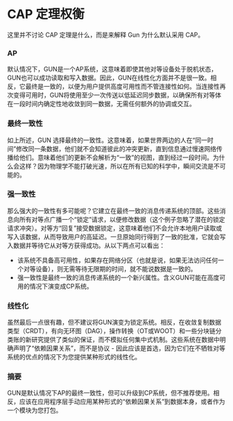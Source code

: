 #  CAP 定理权衡

这里并不讨论 CAP 定理是什么，而是来解释 Gun 为什么默认采用 CAP。

### AP

默认情况下，GUN是一个AP系统，这意味着即使其他对等设备处于脱机状态，GUN也可以成功读取和写入数据。因此，GUN在线性化方面并不是很一致。相反，它最终是一致的，以便为用户提供高度可用性而不管连接性如何。当连接性再次变得可用时，GUN将使用至少一次传送以低延迟同步数据，以确保所有对等体在一段时间内确定性地收敛到同一数据，无需任何额外的协调或交互。

### 最终一致性

如上所述，GUN 选择最终的一致性。这意味着，如果世界两边的人在“同一时间”修改同一条数据，他们就不会知道彼此的冲突更新，直到信息通过慢速网络传播给他们。意味着他们的更新不会解析为“一致”的视图，直到经过一段时间。为什么会这样？因为物理学不能打破光速，所以在所有已知的科学中，瞬间交流是不可能的。

### 强一致性

那么强大的一致性有多可能呢？它建立在最终一致的消息传递系统的顶部。这些消息向所有对等点广播一个“锁定”请求，以便修改数据（这个例子忽略了潜在的锁定请求冲突）。对等方“回复”接受数据锁定，这意味着他们不会允许本地用户读取或写入该数据，从而导致用户的高延迟。一旦原始同行得到了一致的批准，它就会写入数据并等待它从对等方获得成功。从以下两点可以看出：

+ 该系统不具备高可用性，如果存在网络分区（也就是说，如果无法访问任何一个对等设备），则无需等待无限期的时间，就不能说数据是一致的。
+ 强一致性是最终一致的消息传递系统的一个新兴属性。含义GUN可能在高度可用的情况下演变成CP系统。

### 线性化

虽然最后一点很有趣，但不建议将GUN演变为锁定系统。相反，在收敛复制数据类型（CRDT），有向无环图（DAG），操作转换（OT或WOOT）和一些分块链分类账的新研究提供了类似的保证，而不模拟任何集中式机制。这些系统在数据中明确声明了“依赖因果关系”，而不是协议 - 因此应该是首选，因为它们在不牺牲对等系统的优点的情况下为您提供某种形式的线性化。

### 摘要

GUN是默认情况下AP的最终一致性，但可以升级到CP系统，但不推荐使用。相反，应该在应用程序层手动应用某种形式的“依赖因果关系”到数据本身，或者作为一个模块为您打包。
